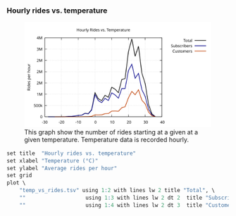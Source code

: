 ### Hourly rides vs. temperature

<figure class="float-right">
  <a href="../Hourly_Rides_vs_Temp.svg" target="_blank" title="Select image to open full sized chart">
  <img src="../Hourly_Rides_vs_Temp.svg" alt="A Graph showing the total rides per hour vs temperature, with lines for total rides, subscriber rides and Customer rides.">
  </a>
  <figcaption>
  This graph show the number of rides starting at a given at a given temperature.  Temperature data is recorded hourly.
  </figcaption>
</figure>



```R
set title  "Hourly rides vs. temperature"
set xlabel "Temperature (°C)"
set ylabel "Average rides per hour"
set grid
plot \
    "temp_vs_rides.tsv" using 1:2 with lines lw 2 title "Total", \
    ""                   using 1:3 with lines lw 2 dt 2  title "Subscribers", \
    ""                   using 1:4 with lines lw 2 dt 3  title "Customers"
```
